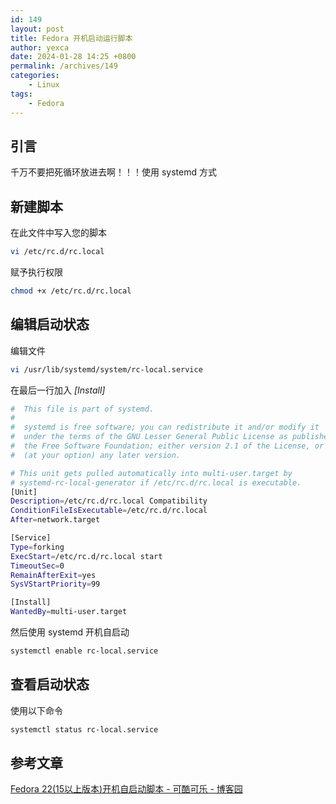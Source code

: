 ```yaml
---
id: 149
layout: post
title: Fedora 开机启动运行脚本
author: yexca
date: 2024-01-28 14:25 +0800
permalink: /archives/149
categories:
    - Linux
tags:
    - Fedora
---
```


## 引言

千万不要把死循环放进去啊！！！使用 systemd 方式

## 新建脚本

在此文件中写入您的脚本

```bash
vi /etc/rc.d/rc.local
```

赋予执行权限

```bash
chmod +x /etc/rc.d/rc.local
```

## 编辑启动状态

编辑文件

```bash
vi /usr/lib/systemd/system/rc-local.service
```

在最后一行加入 *[Install]*

```bash
#  This file is part of systemd.
#
#  systemd is free software; you can redistribute it and/or modify it
#  under the terms of the GNU Lesser General Public License as published by
#  the Free Software Foundation; either version 2.1 of the License, or
#  (at your option) any later version.

# This unit gets pulled automatically into multi-user.target by
# systemd-rc-local-generator if /etc/rc.d/rc.local is executable.
[Unit]
Description=/etc/rc.d/rc.local Compatibility
ConditionFileIsExecutable=/etc/rc.d/rc.local
After=network.target

[Service]
Type=forking
ExecStart=/etc/rc.d/rc.local start
TimeoutSec=0
RemainAfterExit=yes
SysVStartPriority=99

[Install]
WantedBy=multi-user.target
```

然后使用 systemd 开机自启动

```bash
systemctl enable rc-local.service 
```

## 查看启动状态

使用以下命令

```bash
systemctl status rc-local.service
```

## 参考文章

[Fedora 22(15以上版本)开机自启动脚本 - 可酷可乐 - 博客园](https://www.cnblogs.com/kekukele/p/4593873.html)
